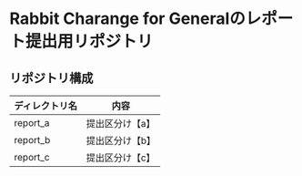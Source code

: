 # Rabbit Charange for Generalのレポート提出用リポジトリ
## リポジトリ構成
|  ディレクトリ名  |  内容  |
| ---- | ---- |
|  report_a  |  提出区分け【a】  |
|  report_b  |  提出区分け【b】  |
|  report_c  |  提出区分け【c】  |
